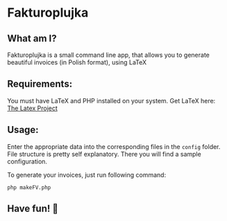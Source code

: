 # Fakturoplujka

## What am I?

Fakturoplujka is a small command line app, that allows you to generate beautiful 
invoices (in Polish format), using LaTeX

## Requirements:

You must have LaTeX and PHP installed on your system. Get LaTeX here: [The Latex Project](https://www.latex-project.org/get/)

## Usage:

Enter the appropriate data into the corresponding files in the ``config`` folder.
File structure is pretty self explanatory. There you will find a sample configuration.



To generate your invoices, just run following command:
```
php makeFV.php
```

## Have fun! 🥳